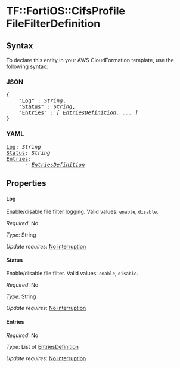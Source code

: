 # TF::FortiOS::CifsProfile FileFilterDefinition

## Syntax

To declare this entity in your AWS CloudFormation template, use the following syntax:

### JSON

<pre>
{
    "<a href="#log" title="Log">Log</a>" : <i>String</i>,
    "<a href="#status" title="Status">Status</a>" : <i>String</i>,
    "<a href="#entries" title="Entries">Entries</a>" : <i>[ <a href="entriesdefinition.md">EntriesDefinition</a>, ... ]</i>
}
</pre>

### YAML

<pre>
<a href="#log" title="Log">Log</a>: <i>String</i>
<a href="#status" title="Status">Status</a>: <i>String</i>
<a href="#entries" title="Entries">Entries</a>: <i>
      - <a href="entriesdefinition.md">EntriesDefinition</a></i>
</pre>

## Properties

#### Log

Enable/disable file filter logging. Valid values: `enable`, `disable`.

_Required_: No

_Type_: String

_Update requires_: [No interruption](https://docs.aws.amazon.com/AWSCloudFormation/latest/UserGuide/using-cfn-updating-stacks-update-behaviors.html#update-no-interrupt)

#### Status

Enable/disable file filter. Valid values: `enable`, `disable`.

_Required_: No

_Type_: String

_Update requires_: [No interruption](https://docs.aws.amazon.com/AWSCloudFormation/latest/UserGuide/using-cfn-updating-stacks-update-behaviors.html#update-no-interrupt)

#### Entries

_Required_: No

_Type_: List of <a href="entriesdefinition.md">EntriesDefinition</a>

_Update requires_: [No interruption](https://docs.aws.amazon.com/AWSCloudFormation/latest/UserGuide/using-cfn-updating-stacks-update-behaviors.html#update-no-interrupt)

